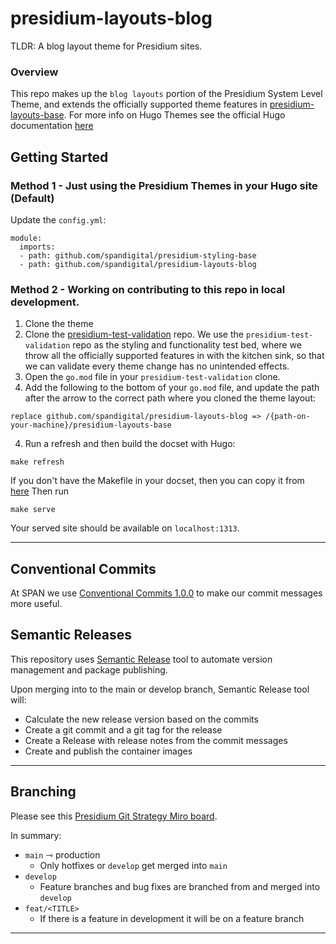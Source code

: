 # presidium-layouts-blog

TLDR: A blog layout theme for Presidium sites.

### Overview 
This repo makes up the `blog layouts` portion of the Presidium System Level Theme, and extends the officially supported theme features in [presidium-layouts-base](https://github.com/spandigital/presidium-layouts-base).
For more info on Hugo Themes see the official Hugo documentation [here](https://gohugo.io/hugo-modules/theme-components/) 

## Getting Started

### Method 1 - Just using the Presidium Themes in your Hugo site (Default)
Update the `config.yml`:
```
module:
  imports:
  - path: github.com/spandigital/presidium-styling-base
  - path: github.com/spandigital/presidium-layouts-blog
```

### Method 2 - Working on contributing to this repo in local development.
1. Clone the theme
1. Clone the [presidium-test-validation](https://github.com/SPANDigital/presidium-test-validation) repo. We use the `presidium-test-validation` repo as the styling and functionality test bed, where we throw all the officially supported features in with the kitchen sink, so that we can validate every theme change has no unintended effects.
1. Open the `go.mod` file in your `presidium-test-validation` clone.
1. Add the following to the bottom of your `go.mod` file, and update the path after the arrow to the correct path where you cloned the theme layout:
```
replace github.com/spandigital/presidium-layouts-blog => /{path-on-your-machine}/presidium-layouts-base
```

4. Run a refresh and then build the docset with Hugo:
```
make refresh
```
If you don't have the Makefile in your docset, then you can copy it from [here](https://github.com/SPANDigital/presidium/blob/develop/templates/default/Makefile)
Then run
```
make serve
```
Your served site should be available on `localhost:1313`.

---

## Conventional Commits

At SPAN we use [Conventional Commits 1.0.0](https://www.conventionalcommits.org/en/v1.0.0/) to make our commit messages more useful.

## Semantic Releases

This repository uses [Semantic Release](https://semantic-release.gitbook.io/semantic-release/) tool to automate version management and package publishing.

Upon merging into to the main or develop branch, Semantic Release tool will:
- Calculate the new release version based on the commits
- Create a git commit and a git tag for the release
- Create a Release with release notes from the commit messages
- Create and publish the container images

---

## Branching

Please see this [Presidium Git Strategy Miro board](https://miro.com/app/board/uXjVPK0XxiU=/).

In summary:
- `main` ⇾ production
  - Only hotfixes or `develop` get merged into `main`
- `develop`
  - Feature branches and bug fixes are branched from and merged into `develop`
- `feat/<TITLE>`
  - If there is a feature in development it will be on a feature branch

---